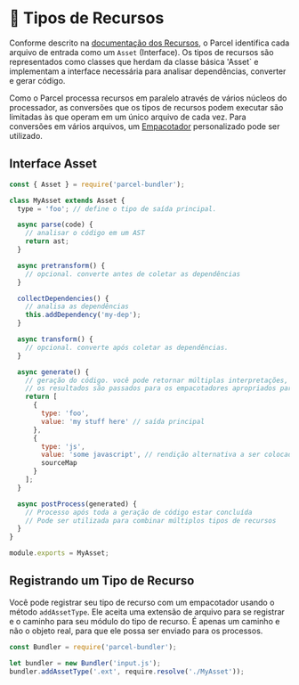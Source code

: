 # 📝 Tipos de Recursos

Conforme descrito na [documentação dos Recursos](assets.html), o Parcel identifica cada arquivo de entrada como um `Asset` (Interface). Os tipos de recursos são representados como classes que herdam da classe básica 'Asset` e implementam a interface necessária para analisar dependências, converter e gerar código.

Como o Parcel processa recursos em paralelo através de vários núcleos do processador, as conversões que os tipos de recursos podem executar são limitadas às que operam em um único arquivo de cada vez. Para conversões em vários arquivos, um [Empacotador](packagers.html) personalizado pode ser utilizado.

## Interface Asset

```javascript
const { Asset } = require('parcel-bundler');

class MyAsset extends Asset {
  type = 'foo'; // define o tipo de saída principal.

  async parse(code) {
    // analisar o código em um AST
    return ast;
  }

  async pretransform() {
    // opcional. converte antes de coletar as dependências
  }

  collectDependencies() {
    // analisa as dependências
    this.addDependency('my-dep');
  }

  async transform() {
    // opcional. converte após coletar as dependências.
  }

  async generate() {
    // geração do código. você pode retornar múltiplas interpretações, caso necessário.
    // os resultados são passados para os empacotadores apropriados para gerar o pacote final.
    return [
      {
        type: 'foo',
        value: 'my stuff here' // saída principal
      },
      {
        type: 'js',
        value: 'some javascript', // rendição alternativa a ser colocada no pacote JS, caso necessário
        sourceMap
      }
    ];
  }

  async postProcess(generated) {
    // Processo após toda a geração de código estar concluída
    // Pode ser utilizada para combinar múltiplos tipos de recursos
  }
}

module.exports = MyAsset;
```

## Registrando um Tipo de Recurso

Você pode registrar seu tipo de recurso com um empacotador usando o método `addAssetType`. Ele aceita uma extensão de arquivo para se registrar e o caminho para seu módulo do tipo de recurso. É apenas um caminho e não o objeto real, para que ele possa ser enviado para os processos.

```javascript
const Bundler = require('parcel-bundler');

let bundler = new Bundler('input.js');
bundler.addAssetType('.ext', require.resolve('./MyAsset'));
```
